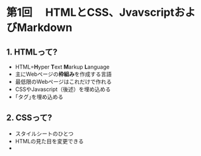 # 第1回　 HTMLとCSS、JvavscriptおよびMarkdown

## 1. HTMLって?

- HTML=**H**yper **T**ext **M**arkup **L**anguage
- 主にWebページの**枠組み**を作成する言語
- 最低限のWebページはこれだけで作れる
- CSSやJavascript（後述）を埋め込める
- ｢タグ｣を埋め込める

## 2. CSSって?

- スタイルシートのひとつ
- HTMLの見た目を変更できる  
- 